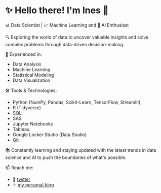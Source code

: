 # ✨ Hello there! I'm Ines 👋

📊 Data Scientist | 📈 Machine Learning and 🧠 AI Enthusiast

🔍 Exploring the world of data to uncover valuable insights and solve complex problems through data-driven decision-making.

🧪 Experienced in:
- Data Analysis
- Machine Learning
- Statistical Modeling
- Data Visualization

🛠️ Tools & Technologies:
- Python (NumPy, Pandas, Scikit-Learn, TensorFlow, Streamlit)
- R (Tidyverse)
- SQL
- SAS
- Jupyter Notebooks
- Tableau
- Google Locker Studio (Data Studio)
- Git

📚 Constantly learning and staying updated with the latest trends in data science and AI to push the boundaries of what's possible.


 📫 Reach me: 
 - :iphone: <a href="https://twitter.com/inesz">twitter</a>
 - ✨ <a href="https://ineszz.com">my personal blog</a>

<!--
**ineszz/ineszz** is a ✨ _special_ ✨ repository because its `README.md` (this file) appears on your GitHub profile.

